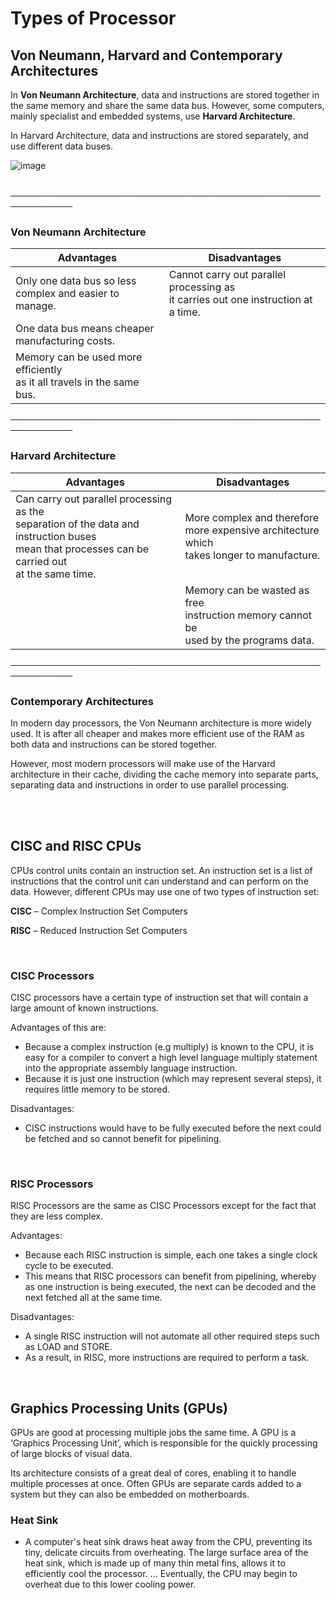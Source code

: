 # Types of Processor

## Von Neumann, Harvard and Contemporary Architectures
In **Von Neumann Architecture**, data and instructions are stored together in the same memory and share the same data bus. However, some computers, mainly specialist and embedded systems, use **Harvard Architecture**.

In Harvard Architecture, data and instructions are stored separately, and use different data buses.

![image](https://user-images.githubusercontent.com/90699946/137919710-052bc73f-d0d4-47af-bb72-042fefce1d6f.png)

<br>
────────────────────────────────────────────────────────────

### Von Neumann Architecture

Advantages | Disadvantages                            
------------ | -------------
Only one data bus so less <br /> complex and easier to manage.| Cannot carry out parallel processing as <br /> it carries out one instruction at a time.
One data bus means cheaper <br /> manufacturing costs.|
Memory can be used more efficiently <br /> as it all travels in the same bus.|

────────────────────────────────────────────────────────────

### Harvard Architecture

Advantages | Disadvantages
------------ | -------------
Can carry out parallel processing as the <br />separation of the data and instruction buses <br /> mean that processes can be carried out <br /> at the same time.| More complex and therefore <br /> more expensive architecture which <br /> takes longer to manufacture.
⠀| Memory can be wasted as free <br /> instruction memory cannot be <br /> used by the programs data.

────────────────────────────────────────────────────────────

### Contemporary Architectures

In modern day processors, the Von Neumann architecture is more widely used. It is after all cheaper and makes more efficient use of the RAM as both data and instructions can be stored together.

However, most modern processors will make use of the Harvard architecture in their cache, dividing the cache memory into separate parts, separating data and instructions in order to use parallel processing.

<br>
<br>

## CISC and RISC CPUs

CPUs control units contain an instruction set. An instruction set is a list of instructions that the control unit can understand and can perform on the data.
However, different CPUs may use one of two types of instruction set:

**CISC** – Complex Instruction Set Computers

**RISC** – Reduced Instruction Set Computers

<br>

### CISC Processors

CISC processors have a certain type of instruction set that will contain a large amount of known instructions.

Advantages of this are:
- Because a complex instruction (e.g multiply) is known to the CPU, it is easy for a compiler to convert a high level language multiply statement into the appropriate assembly language instruction.
- Because it is just one instruction (which may represent several steps), it requires little memory to be stored.

Disadvantages:
- CISC instructions would have to be fully executed before the next could be fetched and so cannot benefit for pipelining.

<br>

### RISC Processors

RISC Processors are the same as CISC Processors except for the fact that they are less complex.

Advantages:
- Because each RISC instruction is simple, each one takes a single clock cycle to be executed.
- This means that RISC processors can benefit from pipelining, whereby as one instruction is being executed, the next can be decoded and the next fetched all at the same time.

Disadvantages:
- A single RISC instruction will not automate all other required steps such as LOAD and STORE.
- As a result, in RISC, more instructions are required to perform a task.

<br>

## Graphics Processing Units (GPUs)

GPUs are good at processing multiple jobs the same time. A GPU is a ‘Graphics Processing Unit’, which is responsible for the quickly processing of large blocks of visual data.

Its architecture consists of a great deal of cores, enabling it to handle multiple processes at once. Often GPUs are separate cards added to a system but they can also be embedded on motherboards.


### Heat Sink
- A computer's heat sink draws heat away from the CPU, preventing its tiny, delicate circuits from overheating. The large surface area of the heat sink, which is made up of many thin metal fins, allows it to efficiently cool the processor. ... Eventually, the CPU may begin to overheat due to this lower cooling power.
